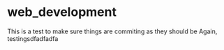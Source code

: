 # web_development

This is a test to make sure things are commiting as they should be
Again, testingsdfadfadfa